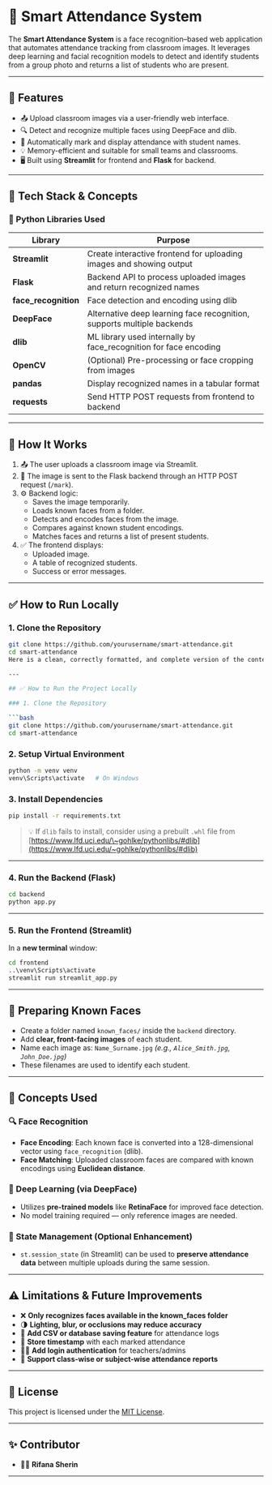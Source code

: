 # 📸 Smart Attendance System

The **Smart Attendance System** is a face recognition–based web application that automates attendance tracking from classroom images. It leverages deep learning and facial recognition models to detect and identify students from a group photo and returns a list of students who are present.

---

## 🚀 Features

- 📤 Upload classroom images via a user-friendly web interface.
- 🔍 Detect and recognize multiple faces using DeepFace and dlib.
- 🧾 Automatically mark and display attendance with student names.
- 💡 Memory-efficient and suitable for small teams and classrooms.
- 🖥️ Built using **Streamlit** for frontend and **Flask** for backend.

---

## 🧠 Tech Stack & Concepts

### 🔹 Python Libraries Used

| Library          | Purpose                                                                 |
|------------------|-------------------------------------------------------------------------|
| **Streamlit**    | Create interactive frontend for uploading images and showing output     |
| **Flask**        | Backend API to process uploaded images and return recognized names      |
| **face_recognition** | Face detection and encoding using dlib                              |
| **DeepFace**     | Alternative deep learning face recognition, supports multiple backends  |
| **dlib**         | ML library used internally by face_recognition for face encoding        |
| **OpenCV**       | (Optional) Pre-processing or face cropping from images                  |
| **pandas**       | Display recognized names in a tabular format                            |
| **requests**     | Send HTTP POST requests from frontend to backend                        |

---

## 📸 How It Works

1. 📤 The user uploads a classroom image via Streamlit.
2. 🧠 The image is sent to the Flask backend through an HTTP POST request (`/mark`).
3. ⚙️ Backend logic:
   - Saves the image temporarily.
   - Loads known faces from a folder.
   - Detects and encodes faces from the image.
   - Compares against known student encodings.
   - Matches faces and returns a list of present students.
4. ✅ The frontend displays:
   - Uploaded image.
   - A table of recognized students.
   - Success or error messages.

---

## ✅ How to Run Locally

### 1. Clone the Repository

```bash
git clone https://github.com/yourusername/smart-attendance.git
cd smart-attendance
Here is a clean, correctly formatted, and complete version of the content you just posted — this can be directly included in your `README.md` under **Installation**, **Concepts Used**, and **Future Improvements** sections:

---

## ✅ How to Run the Project Locally

### 1. Clone the Repository

```bash
git clone https://github.com/yourusername/smart-attendance.git
cd smart-attendance
```

### 2. Setup Virtual Environment

```bash
python -m venv venv
venv\Scripts\activate   # On Windows
```

### 3. Install Dependencies

```bash
pip install -r requirements.txt
```

> 💡 If `dlib` fails to install, consider using a prebuilt `.whl` file from [https://www.lfd.uci.edu/\~gohlke/pythonlibs/#dlib](https://www.lfd.uci.edu/~gohlke/pythonlibs/#dlib)

---

### 4. Run the Backend (Flask)

```bash
cd backend
python app.py
```

---

### 5. Run the Frontend (Streamlit)

In a **new terminal** window:

```bash
cd frontend
..\venv\Scripts\activate
streamlit run streamlit_app.py
```

---

## 📂 Preparing Known Faces

* Create a folder named `known_faces/` inside the `backend` directory.
* Add **clear, front-facing images** of each student.
* Name each image as: `Name_Surname.jpg`
  *(e.g., `Alice_Smith.jpg`, `John_Doe.jpg`)*
* These filenames are used to identify each student.

---

## 🧠 Concepts Used

### 🔍 Face Recognition

* **Face Encoding**: Each known face is converted into a 128-dimensional vector using `face_recognition` (dlib).
* **Face Matching**: Uploaded classroom faces are compared with known encodings using **Euclidean distance**.

### 🤖 Deep Learning (via DeepFace)

* Utilizes **pre-trained models** like **RetinaFace** for improved face detection.
* No model training required — only reference images are needed.

### 💾 State Management (Optional Enhancement)

* `st.session_state` (in Streamlit) can be used to **preserve attendance data** between multiple uploads during the same session.

---

## ⚠️ Limitations & Future Improvements

* ❌ **Only recognizes faces available in the known\_faces folder**
* 🌗 **Lighting, blur, or occlusions may reduce accuracy**
* 💾 **Add CSV or database saving feature** for attendance logs
* 📅 **Store timestamp** with each marked attendance
* 🧑‍🏫 **Add login authentication** for teachers/admins
* 🏫 **Support class-wise or subject-wise attendance reports**

---

## 📜 License

This project is licensed under the [MIT License](LICENSE).

---

## ✨ Contributor

* 👩‍💻 **Rifana Sherin** 

---

